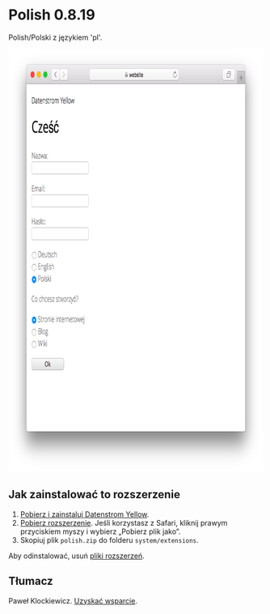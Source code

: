 Polish 0.8.19
=============
Polish/Polski z językiem 'pl'.

<p align="center"><img src="polish-screenshot.png?raw=true" width="795" height="836" alt="Screenshot"></p>

## Jak zainstalować to rozszerzenie

1. [Pobierz i zainstaluj Datenstrom Yellow](https://github.com/datenstrom/yellow/).
2. [Pobierz rozszerzenie](https://github.com/datenstrom/yellow-extensions/raw/master/zip/polish.zip). Jeśli korzystasz z Safari, kliknij prawym przyciskiem myszy i wybierz „Pobierz plik jako”.
3. Skopiuj plik `polish.zip` do folderu `system/extensions`.

Aby odinstalować, usuń [pliki rozszerzeń](extension.ini).

## Tłumacz

Paweł Klockiewicz. [Uzyskać wsparcie](https://datenstrom.se/yellow/help/).
